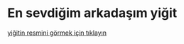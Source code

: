 # En sevdiğim arkadaşım yiğit

[yiğitin resmini görmek için tıklayın][yiğit abem]

[yiğit abem]: https://tr.wikipedia.org/wiki/Gazi_Osman_Paşa#/media/Dosya:GhaziOsmanPasha.jpg